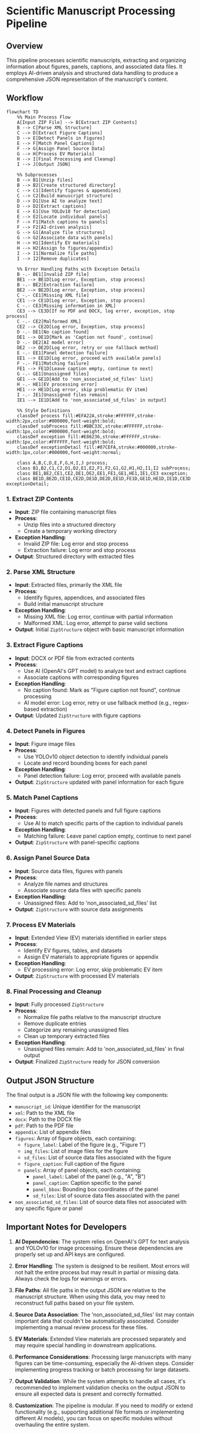 # Scientific Manuscript Processing Pipeline

## Overview

This pipeline processes scientific manuscripts, extracting and organizing information about figures, panels, captions, and associated data files. It employs AI-driven analysis and structured data handling to produce a comprehensive JSON representation of the manuscript's content.

## Workflow

```mermaid
flowchart TD
    %% Main Process Flow
    A[Input ZIP File] --> B[Extract ZIP Contents]
    B --> C[Parse XML Structure]
    C --> D[Extract Figure Captions]
    D --> E[Detect Panels in Figures]
    E --> F[Match Panel Captions]
    F --> G[Assign Panel Source Data]
    G --> H[Process EV Materials]
    H --> I[Final Processing and Cleanup]
    I --> J[Output JSON]

    %% Subprocesses
    B --> B1[Unzip files]
    B --> B2[Create structured directory]
    C --> C1[Identify figures & appendices]
    C --> C2[Build manuscript structure]
    D --> D1[Use AI to analyze text]
    D --> D2[Extract captions]
    E --> E1[Use YOLOv10 for detection]
    E --> E2[Locate individual panels]
    F --> F1[Match captions to panels]
    F --> F2[AI-driven analysis]
    G --> G1[Analyze file structures]
    G --> G2[Associate data with panels]
    H --> H1[Identify EV materials]
    H --> H2[Assign to figures/appendix]
    I --> I1[Normalize file paths]
    I --> I2[Remove duplicates]

    %% Error Handling Paths with Exception Details
    B -.- BE1[Invalid ZIP file]
    BE1 --> BE1D[Log error, Exception, stop process]
    B -.- BE2[Extraction failure]
    BE2 --> BE2D[Log error, Exception, stop process]
    C -.- CE1[Missing XML file]
    CE1 --> CE1D[Log error, Exception, stop process]
    C -.- CE3[Missing information in XML]
    CE3 --> CE3D[If no PDF and DOCX, log error, exception, stop process]
    C -.- CE2[Malformed XML]
    CE2 --> CE2D[Log error, Exception, stop process]
    D -.- DE1[No caption found]
    DE1 --> DE1D[Mark as 'Caption not found', continue]
    D -.- DE2[AI model error]
    DE2 --> DE2D[Log error, retry or use fallback method]
    E -.- EE1[Panel detection failure]
    EE1 --> EE1D[Log error, proceed with available panels]
    F -.- FE1[Matching failure]
    FE1 --> FE1D[Leave caption empty, continue to next]
    G -.- GE1[Unassigned files]
    GE1 --> GE1D[Add to 'non_associated_sd_files' list]
    H -.- HE1[EV processing error]
    HE1 --> HE1D[Log error, skip problematic EV item]
    I -.- IE1[Unassigned files remain]
    IE1 --> IE1D[Add to 'non_associated_sd_files' in output]

    %% Style Definitions
    classDef process fill:#EFA22A,stroke:#FFFFFF,stroke-width:2px,color:#000000,font-weight:bold;
    classDef subProcess fill:#BBC33C,stroke:#FFFFFF,stroke-width:1px,color:#000000,font-weight:bold;
    classDef exception fill:#E86236,stroke:#FFFFFF,stroke-width:1px,color:#FFFFFF,font-weight:bold;
    classDef exceptionDetail fill:#87CEFA,stroke:#000000,stroke-width:1px,color:#000000,font-weight:normal;

    class A,B,C,D,E,F,G,H,I,J process;
    class B1,B2,C1,C2,D1,D2,E1,E2,F1,F2,G1,G2,H1,H2,I1,I2 subProcess;
    class BE1,BE2,CE1,CE2,DE1,DE2,EE1,FE1,GE1,HE1,IE1,CE3 exception;
    class BE1D,BE2D,CE1D,CE2D,DE1D,DE2D,EE1D,FE1D,GE1D,HE1D,IE1D,CE3D exceptionDetail;
```

### 1. Extract ZIP Contents

- **Input**: ZIP file containing manuscript files
- **Process**:
  - Unzip files into a structured directory
  - Create a temporary working directory
- **Exception Handling**:
  - Invalid ZIP file: Log error and stop process
  - Extraction failure: Log error and stop process
- **Output**: Structured directory with extracted files

### 2. Parse XML Structure

- **Input**: Extracted files, primarily the XML file
- **Process**:
  - Identify figures, appendices, and associated files
  - Build initial manuscript structure
- **Exception Handling**:
  - Missing XML file: Log error, continue with partial information
  - Malformed XML: Log error, attempt to parse valid sections
- **Output**: Initial `ZipStructure` object with basic manuscript information

### 3. Extract Figure Captions

- **Input**: DOCX or PDF file from extracted contents
- **Process**:
  - Use AI (OpenAI's GPT model) to analyze text and extract captions
  - Associate captions with corresponding figures
- **Exception Handling**:
  - No caption found: Mark as "Figure caption not found", continue processing
  - AI model error: Log error, retry or use fallback method (e.g., regex-based extraction)
- **Output**: Updated `ZipStructure` with figure captions

### 4. Detect Panels in Figures

- **Input**: Figure image files
- **Process**:
  - Use YOLOv10 object detection to identify individual panels
  - Locate and record bounding boxes for each panel
- **Exception Handling**:
  - Panel detection failure: Log error, proceed with available panels
- **Output**: `ZipStructure` updated with panel information for each figure

### 5. Match Panel Captions

- **Input**: Figures with detected panels and full figure captions
- **Process**:
  - Use AI to match specific parts of the caption to individual panels
- **Exception Handling**:
  - Matching failure: Leave panel caption empty, continue to next panel
- **Output**: `ZipStructure` with panel-specific captions

### 6. Assign Panel Source Data

- **Input**: Source data files, figures with panels
- **Process**:
  - Analyze file names and structures
  - Associate source data files with specific panels
- **Exception Handling**:
  - Unassigned files: Add to 'non_associated_sd_files' list
- **Output**: `ZipStructure` with source data assignments

### 7. Process EV Materials

- **Input**: Extended View (EV) materials identified in earlier steps
- **Process**:
  - Identify EV figures, tables, and datasets
  - Assign EV materials to appropriate figures or appendix
- **Exception Handling**:
  - EV processing error: Log error, skip problematic EV item
- **Output**: `ZipStructure` with processed EV materials

### 8. Final Processing and Cleanup

- **Input**: Fully processed `ZipStructure`
- **Process**:
  - Normalize file paths relative to the manuscript structure
  - Remove duplicate entries
  - Categorize any remaining unassigned files
  - Clean up temporary extracted files
- **Exception Handling**:
  - Unassigned files remain: Add to 'non_associated_sd_files' in final output
- **Output**: Finalized `ZipStructure` ready for JSON conversion

## Output JSON Structure

The final output is a JSON file with the following key components:

- `manuscript_id`: Unique identifier for the manuscript
- `xml`: Path to the XML file
- `docx`: Path to the DOCX file
- `pdf`: Path to the PDF file
- `appendix`: List of appendix files
- `figures`: Array of figure objects, each containing:
  - `figure_label`: Label of the figure (e.g., "Figure 1")
  - `img_files`: List of image files for the figure
  - `sd_files`: List of source data files associated with the figure
  - `figure_caption`: Full caption of the figure
  - `panels`: Array of panel objects, each containing:
    - `panel_label`: Label of the panel (e.g., "A", "B")
    - `panel_caption`: Caption specific to the panel
    - `panel_bbox`: Bounding box coordinates of the panel
    - `sd_files`: List of source data files associated with the panel
- `non_associated_sd_files`: List of source data files not associated with any specific figure or panel

## Important Notes for Developers

1. **AI Dependencies**: The system relies on OpenAI's GPT for text analysis and YOLOv10 for image processing. Ensure these dependencies are properly set up and API keys are configured.

2. **Error Handling**: The system is designed to be resilient. Most errors will not halt the entire process but may result in partial or missing data. Always check the logs for warnings or errors.

3. **File Paths**: All file paths in the output JSON are relative to the manuscript structure. When using this data, you may need to reconstruct full paths based on your file system.

4. **Source Data Association**: The 'non_associated_sd_files' list may contain important data that couldn't be automatically associated. Consider implementing a manual review process for these files.

5. **EV Materials**: Extended View materials are processed separately and may require special handling in downstream applications.

6. **Performance Considerations**: Processing large manuscripts with many figures can be time-consuming, especially the AI-driven steps. Consider implementing progress tracking or batch processing for large datasets.

7. **Output Validation**: While the system attempts to handle all cases, it's recommended to implement validation checks on the output JSON to ensure all expected data is present and correctly formatted.

8. **Customization**: The pipeline is modular. If you need to modify or extend functionality (e.g., supporting additional file formats or implementing different AI models), you can focus on specific modules without overhauling the entire system.
